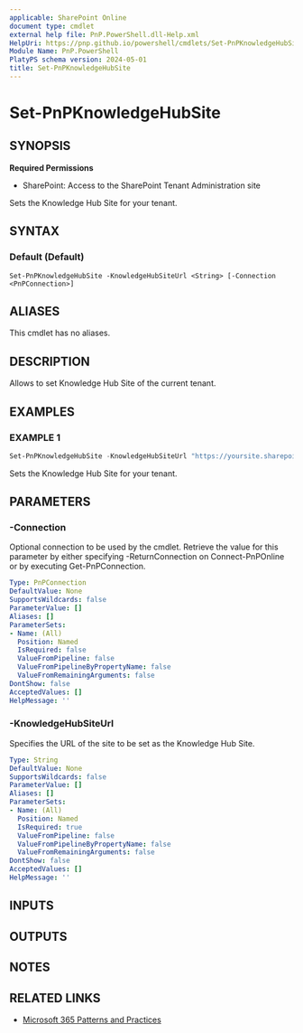 ```yaml
---
applicable: SharePoint Online
document type: cmdlet
external help file: PnP.PowerShell.dll-Help.xml
HelpUri: https://pnp.github.io/powershell/cmdlets/Set-PnPKnowledgeHubSite.html
Module Name: PnP.PowerShell
PlatyPS schema version: 2024-05-01
title: Set-PnPKnowledgeHubSite
---
```


# Set-PnPKnowledgeHubSite

## SYNOPSIS

**Required Permissions**

* SharePoint: Access to the SharePoint Tenant Administration site

Sets the Knowledge Hub Site for your tenant.

## SYNTAX

### Default (Default)

```
Set-PnPKnowledgeHubSite -KnowledgeHubSiteUrl <String> [-Connection <PnPConnection>]
```

## ALIASES

This cmdlet has no aliases.

## DESCRIPTION

Allows to set Knowledge Hub Site of the current tenant.

## EXAMPLES

### EXAMPLE 1

```powershell
Set-PnPKnowledgeHubSite -KnowledgeHubSiteUrl "https://yoursite.sharepoint.com/sites/knowledge"
```

Sets the Knowledge Hub Site for your tenant.

## PARAMETERS

### -Connection

Optional connection to be used by the cmdlet. Retrieve the value for this parameter by either specifying -ReturnConnection on Connect-PnPOnline or by executing Get-PnPConnection.

```yaml
Type: PnPConnection
DefaultValue: None
SupportsWildcards: false
ParameterValue: []
Aliases: []
ParameterSets:
- Name: (All)
  Position: Named
  IsRequired: false
  ValueFromPipeline: false
  ValueFromPipelineByPropertyName: false
  ValueFromRemainingArguments: false
DontShow: false
AcceptedValues: []
HelpMessage: ''
```

### -KnowledgeHubSiteUrl

Specifies the URL of the site to be set as the Knowledge Hub Site.

```yaml
Type: String
DefaultValue: None
SupportsWildcards: false
ParameterValue: []
Aliases: []
ParameterSets:
- Name: (All)
  Position: Named
  IsRequired: true
  ValueFromPipeline: false
  ValueFromPipelineByPropertyName: false
  ValueFromRemainingArguments: false
DontShow: false
AcceptedValues: []
HelpMessage: ''
```

## INPUTS

## OUTPUTS

## NOTES

## RELATED LINKS

- [Microsoft 365 Patterns and Practices](https://aka.ms/m365pnp)
